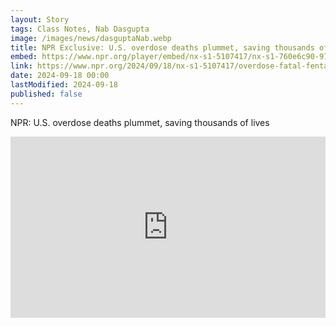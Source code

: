 ```yaml
---
layout: Story
tags: Class Notes, Nab Dasgupta
image: /images/news/dasguptaNab.webp
title: NPR Exclusive: U.S. overdose deaths plummet, saving thousands of lives
embed: https://www.npr.org/player/embed/nx-s1-5107417/nx-s1-760e6c90-970f-44ef-8744-0a2d15a1e68b
link: https://www.npr.org/2024/09/18/nx-s1-5107417/overdose-fatal-fentanyl-death-opioid
date: 2024-09-18 00:00
lastModified: 2024-09-18
published: false
---
```


NPR: U.S. overdose deaths plummet, saving thousands of lives
<iframe src="https://www.npr.org/player/embed/nx-s1-5107417/nx-s1-760e6c90-970f-44ef-8744-0a2d15a1e68b" width="100%" height="290" frameborder="0" scrolling="no" title="NPR embedded audio player"></iframe>
